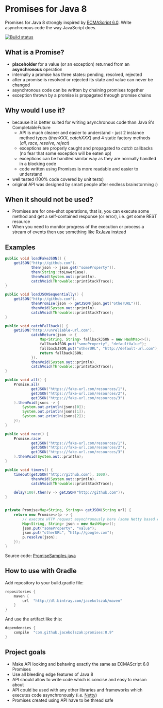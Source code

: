 # Promises for Java 8
Promises for Java 8 strongly inspired by [ECMAScript 6.0](https://developer.mozilla.org/en-US/docs/Web/JavaScript/Reference/Global_Objects/Promise). Write asynchronous code the way JavaScript does.

[![Build status](https://travis-ci.org/jacekolszak/promises.svg?branch=master)](https://travis-ci.org/jacekolszak/promises)

## What is a Promise?
* **placeholder** for a value (or an exception) returned from an **asynchronous** operation
* internally a promise has three states: pending, resolved, rejected
* after a promise is resolved or rejected its state and value can never be changed
* asynchronous code can be written by chaining promises together
* exception thrown by a promise is propagated through promise chains

## Why would I use it?
* because it is better suited for writing asynchronous code than Java 8's CompletableFuture
    * API is much cleaner and easier to understand - just 2 instance method types (_thenXXX_, _catchXXX_) and 4 static factory methods (_all_, _race_, _resolve_, _reject_) 
    * exceptions are properly caught and propagated to *catch* callbacks (no fear that some exception will be eaten up)
    * exceptions can be handled similar way as they are normally handled in a blocking code
    * code written using Promises is more readable and easier to understand
* well tested (100% code covered by unit tests)
* original API was designed by smart people after endless brainstorming :)

## When it should not be used?
* Promises are for one-shot operations, that is, you can execute some method and get a self-contained response (or error), i.e. get some REST resource
* When you need to monitor progress of the execution or process a stream of events then use something like [RxJava](https://github.com/ReactiveX/RxJava) instead

## Examples

```java
public void loadFakeJSON() {
    getJSON("http://github.com").
            then(json -> json.get("someProperty")).
            then(String::toLowerCase).
            thenVoid(System.out::println).
            catchVoid(Throwable::printStackTrace);
}

public void loadJSONSequentially() {
    getJSON("http://github.com").
            thenPromise(json -> getJSON(json.get("otherURL"))).
            thenVoid(System.out::println).
            catchVoid(Throwable::printStackTrace);
}

public void catchFallback() {
    getJSON("http://unreliable-url.com").
            catchReturn(json -> {
                Map<String, String> fallbackJSON = new HashMap<>();
                fallbackJSON.put("someProperty", "defaultValue");
                fallbackJSON.put("otherURL", "http://default-url.com");
                return fallbackJSON;
            }).
            thenVoid(System.out::println).
            catchVoid(Throwable::printStackTrace);
}

public void all() {
    Promise.all(
            getJSON("https://fake-url.com/resources/1"),
            getJSON("https://fake-url.com/resources/2"),
            getJSON("https://fake-url.com/resources/3")
    ).thenVoid(jsons -> {
        System.out.println(jsons[0]);
        System.out.println(jsons[1]);
        System.out.println(jsons[2]);
    });
}

public void race() {
    Promise.race(
            getJSON("https://fake-url.com/resources/1"),
            getJSON("https://fake-url.com/resources/2"),
            getJSON("https://fake-url.com/resources/3")
    ).thenVoid(System.out::println);
}

public void timers() {
    timeout(getJSON("http://github.com"), 1000).
            thenVoid(System.out::println).
            catchVoid(Throwable::printStackTrace);
            
    delay(100).then(v -> getJSON("http://github.com"));
}


private Promise<Map<String, String>> getJSON(String url) {
    return new Promise<>(p -> {
        // execute HTTP request asynchronously here (some Netty based client etc.)
        Map<String, String> json = new HashMap<>();
        json.put("someProperty", "value");
        json.put("otherURL", "http://google.com");
        p.resolve(json);
    });
}
```

Source code: [PromiseSamples.java](src/test/java/com/github/jacekolszak/promises/samples/PromiseSamples.java)

## How to use with Gradle

Add repository to your build.gradle file:

```groovy
repositories {
    maven {
        url  "http://dl.bintray.com/jacekolszak/maven" 
    }    
}
```

And use the artifact like this:

```groovy
dependencies {
    compile  "com.github.jacekolszak:promises:0.9"
}
```

## Project goals
* Make API looking and behaving exactly the same as ECMAScript 6.0 Promises
* Use all bleeding edge features of Java 8
* API should allow to write code which is concise and easy to reason about 
* API could be used with any other libraries and frameworks which executes code asynchronously (i.e. [Netty](https://github.com/netty/netty))
* Promises created using API have to be thread safe
